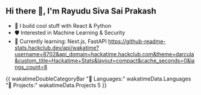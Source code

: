 ## Hi there 👋, I'm Rayudu Siva Sai Prakash

- 🚀 I build cool stuff with React & Python
- 🛡️ Interested in Machine Learning & Security
- 🌱 Currently learning: Next.js, FastAPI
https://github-readme-stats.hackclub.dev/api/wakatime?username=8702&api_domain=hackatime.hackclub.com&theme=darcula&custom_title=Hackatime+Stats&layout=compact&cache_seconds=0&langs_count=8
<!--
**prakash2077/prakash2077** is a ✨ _special_ ✨ repository because its `README.md` (this file) appears on your GitHub profile.

Here are some ideas to get you started:

- 🔭 I’m currently working on ...
- 🌱 I’m currently learning ...
- 👯 I’m looking to collaborate on ...
- 🤔 I’m looking for help with ...
- 💬 Ask me about ...
- 📫 How to reach me: ...
- 😄 Pronouns: ...
- ⚡ Fun fact: ...
-->


{{ wakatimeDoubleCategoryBar "💾 Languages:" wakatimeData.Languages "💼 Projects:" wakatimeData.Projects 5 }}
